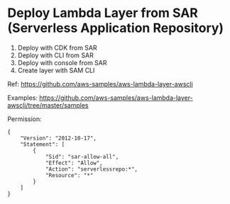 # Deploy Lambda Layer from SAR (Serverless Application Repository)

1. Deploy with CDK from SAR 
2. Deploy with CLI from SAR
3. Deploy with console from SAR
4. Create layer with SAM CLI

Ref: https://github.com/aws-samples/aws-lambda-layer-awscli

Examples: https://github.com/aws-samples/aws-lambda-layer-awscli/tree/master/samples

Permission:
```
{
    "Version": "2012-10-17",
    "Statement": [
        {
            "Sid": "sar-allow-all",
            "Effect": "Allow",
            "Action": "serverlessrepo:*",
            "Resource": "*"
        }
    ]
}
```